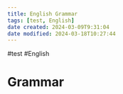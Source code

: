 ```yaml
---
title: English Grammar
tags: [test, English]
date created: 2024-03-09T9:31:04
date modified: 2024-03-18T10:27:44
---
```


#test #English 

# Grammar

